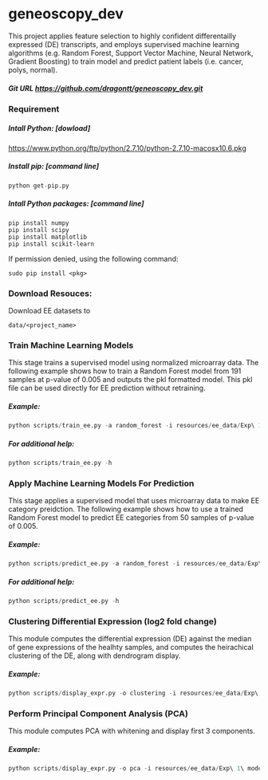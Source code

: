 # geneoscopy_dev

This project applies feature selection to highly confident differentailly expressed (DE) transcripts, and employs supervised machine learning algorithms (e.g. Random Forest, Support Vector Machine, Neural Network, Gradient Boosting) to train model and predict patient labels (i.e. cancer, polys, normal).

##### Git URL https://github.com/dragontt/geneoscopy_dev.git

### Requirement

##### Intall Python: [dowload]

https://www.python.org/ftp/python/2.7.10/python-2.7.10-macosx10.6.pkg

##### Install pip: [command line]
```python
python get-pip.py
```
##### Intall Python packages: [command line]
```shell
pip install numpy
pip install scipy
pip install matplotlib
pip install scikit-learn
```
If permission denied, using the following command:
```shell
sudo pip install <pkg>
```

### Download Resouces:

Download EE datasets to 
```shell 
data/<project_name>
```

### Train Machine Learning Models

This stage trains a supervised model using normalized microarray data. The following example shows how to train a Random Forest model from 191 samples at p-value of 0.005 and outputs the pkl formatted model. This pkl file can be used directly for EE prediction without retraining. 

##### Example:
```python
python scripts/train_ee.py -a random_forest -i resources/ee_data/Exp\ 1\ modeling\ 191N\ p005.txt -o output/ee_data/Exp_1_modeling_191N_p005_random_forest/
```
##### For additional help: 
```python
python scripts/train_ee.py -h
```

### Apply Machine Learning Models For Prediction

This stage applies a supervised model that uses microarray data to make EE category preidction. The following example shows how to use a trained Random Forest model to predict EE categories from 50 samples of p-value of 0.005. 

##### Example:
```python
python scripts/predict_ee.py -a random_forest -i resources/ee_data/Exp\ 1\ validation\ 50N\ for\ modeling\ 191N\ p005.txt -m output/ee_data/Exp_1_modeling_191N_p005_random_forest/rf_model.pkl
```
##### For additional help: 
```python
python scripts/predict_ee.py -h
```

### Clustering Differential Expression (log2 fold change)

This module computes the differential expression (DE) against the median of gene expressions of the healhty samples, and computes the heirachical clustering of the DE, along with dendrogram display.

##### Example:
```python
python scripts/display_expr.py -o clustering -i resources/ee_data/Exp\ 1\ modeling\ 191N\ p005.txt
```

### Perform Principal Component Analysis (PCA)

This module computes PCA with whitening and display first 3 components.

##### Example:
```python
python scripts/display_expr.py -o pca -i resources/ee_data/Exp\ 1\ modeling\ 191N\ p005.txt
```
